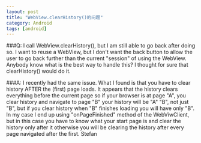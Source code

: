 ```yaml
---
layout: post
title: "WebView.clearHistory()的问题"
category: Android
tags: [android]
---
```


###Q:
I call WebView.clearHistory(), but I am still able to go back after
doing so. I want to reuse a WebView, but I don't want the back button
to allow the user to go back further than the current "session" of
using the WebView. Anybody know what is the best way to handle this? I
thought for sure that clearHistory() would do it.

###A:
I recently had the same issue. What I found is that you have to clear
history AFTER the (first) page loads. It appears that the history
clears everything before the current page so if your browser is at
page "A", you clear history and navigate to page "B" your history will
be "A" "B", not just "B", but if you clear history when "B" finishes
loading you will have only "B".
In my case I end up using "onPageFinished" method of the
WebViwClient, but in this case you have to know what your start page
is and clear the history only after it otherwise you will be clearing
the history after every page navigated after the first.
Stefan 
